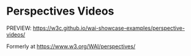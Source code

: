 # Perspectives Videos

PREVIEW: https://w3c.github.io/wai-showcase-examples/perspective-videos/


Formerly at https://www.w3.org/WAI/perspectives/

